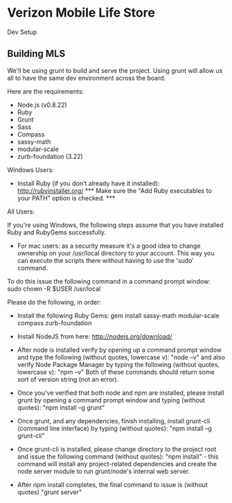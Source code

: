 # Verizon Mobile Life Store
Dev Setup

## Building MLS

We'll be using grunt to build and serve the project. Using grunt will allow us all to have the same dev environment across the board. 

Here are the requirements:

* Node.js (v0.8.22)
* Ruby
* Grunt
* Sass
* Compass
* sassy-math
* modular-scale
* zurb-foundation (3.22)

Windows Users:

- Install Ruby (if you don't already have it installed): http://rubyinstaller.org/
*** Make sure the "Add Ruby executables to your PATH" option is checked. ***

All Users:

If you're using Windows, the following steps assume that you have installed Ruby and RubyGems successfully. 

- For mac users: as a security measure it's a good idea to change ownership on your /usr/local directory to your account. This way you can execute the scripts there without having to use the 'sudo' command. 

To do this issue the following command in a command prompt window: sudo chown -R $USER /usr/local

Please do the following, in order:

- Install the following Ruby Gems:
gem install sassy-math modular-scale compass zurb-foundation

- Install NodeJS from here: http://nodejs.org/download/

- After node is installed verify by opening up a command prompt window and type the following (without quotes, lowercase v): "node –v"  and also verify Node Package Manager by typing the following (without quotes, lowercase v): "npm –v" Both of these commands should return some sort of version string (not an error).

- Once you've verified that both node and npm are installed, please install grunt by opening a command prompt window and typing (without quotes): "npm install –g grunt" 

- Once grunt, and any dependencies, finish installing, install grunt-cli (command line interface) by typing (without quotes): "npm install –g grunt-cli" 

- Once grunt-cli is installed, please change directory to the project root and issue the following command (without quotes): "npm install" - this command will install any project-related dependencies and create the node server module to run grunt/node's internal web server.

- After npm install completes, the final command to issue is (without quotes) "grunt server"
